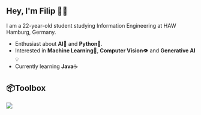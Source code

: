 ## Hey, I'm Filip 👋🏻

I am a 22-year-old student studying Information Engineering at HAW Hamburg, Germany.

- Enthusiast about **AI**🤖 and **Python**🐍.
- Interested in **Machine Learning**🧠, **Computer Vision**👁️ and **Generative AI**💡
- Currently learning **Java**☕

## 📦**Toolbox**

<p align="left">
  <a href="https://skillicons.dev">
    <img src="https://skillicons.dev/icons?i=c,python,github,java" />
  </a>
</p>
